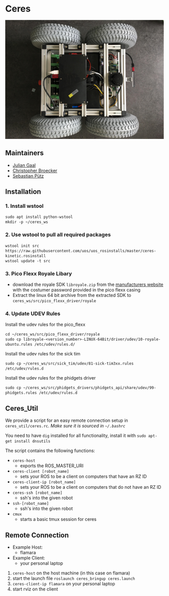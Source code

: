 # Ceres

![ceres_robot](docs/images/ceres_robot.jpg?raw=true "ceres_robot")

## Maintainers
* [Julian Gaal](mailto:gjulian@uos.de)
* [Christopher Broecker](mailto:chbroecker@uos.de)
* [Sebastian Pütz](mailto:spuetz@uos.de)

## Installation

### 1. Install wstool
```
sudo apt install python-wstool
mkdir -p ~/ceres_ws
```

### 2. Use wstool to pull all required packages
```
wstool init src https://raw.githubusercontent.com/uos/uos_rosinstalls/master/ceres-kinetic.rosinstall
wstool update -t src
```

### 3. Pico Flexx Royale Libary
* download the royale SDK `libroyale.zip` from the [manufacturers website](http://pmdtec.com/picofamily/software/) with the costumer password provided in the pico flexx casing
* Extract the linux 64 bit archive from the extracted SDK to `ceres_ws/src/pico_flexx_driver/royale`

### 4. Update UDEV Rules
Install the udev rules for the pico_flexx
```
cd ~/ceres_ws/src/pico_flexx_driver/royale
sudo cp libroyale-<version_number>-LINUX-64Bit/driver/udev/10-royale-ubuntu.rules /etc/udev/rules.d/
```

Install the udev rules for the sick tim
```
sudo cp ~/ceres_ws/src/sick_tim/udev/81-sick-tim3xx.rules /etc/udev/rules.d
```
Install the udev rules for the phidgets driver
```
sudo cp ~/ceres_ws/src/phidgets_drivers/phidgets_api/share/udev/99-phidgets.rules /etc/udev/rules.d
```

## Ceres_Util
We provide a script for an easy remote connection setup in `ceres_util/ceres.rc`.
*Make sure it is sourced in `~/.bashrc`*

You need to have `dig` installed for all functionality, install it with `sudo apt-get install dnsutils`

The script contains the following functions:
* `ceres-host`
  * exports the ROS_MASTER_URI
* `ceres-client [robot_name]`
  * sets your ROS to be a client on computers that have an RZ ID
* `ceres-client-ip [robot_name]`
  * sets your ROS to be a client on computers that do not have an RZ ID
* `ceres-ssh [robot_name]`
  * ssh's into the given robot
* `ssh-[robot_name]`
  * ssh's into the given robot
* `cmux`
  * starts a basic tmux session for ceres

## Remote Connection
* Example Host:
  * flamara
* Example Client:
  * your personal laptop


1. `ceres-host` on the host machine (in this case on flamara)
2. start the launch file `roslaunch ceres_bringup ceres.launch`
3. `ceres-client-ip flamara` on your personal laptop
4. start rviz on the client
